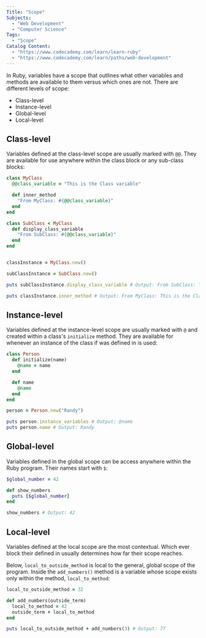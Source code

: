 ```yaml
---
Title: "Scope"
Subjects:
  - "Web Development"
  - "Computer Science"
Tags: 
  - "Scope"
Catalog Content:
  - "https://www.codecademy.com/learn/learn-ruby"
  - "https://www.codecademy.com/learn/paths/web-development"
---
```


In Ruby, variables have a scope that outlines what other variables and methods are available to them versus which ones are not. There are different levels of scope: 

* Class-level
* Instance-level
* Global-level
* Local-level

## Class-level 

Variables defined at the class-level scope are usually marked with `@@`. They are available for use anywhere within the class block or any sub-class blocks: 

```rb
class MyClass 
  @@class_variable = "This is the Class variable"

  def inner_method 
    "From MyClass: #{@@class_variable}"
  end
end

class SubClass < MyClass
  def display_class_variable 
    "From SubClass: #{@@class_variable}"
  end
end


classInstance = MyClass.new() 

subClassInstance = SubClass.new()

puts subClassInstance.display_class_variable # Output: From SubClass: This is the Class variable

puts classInstance.inner_method # Output: From MyClass: This is the Class variable
```

## Instance-level

Variables defined at the instance-level scope are usually marked with `@` and created within a class's `initialize` method. They are available for whenever an instance of the class if was defined in is used: 

```rb
class Person 
  def initialize(name) 
    @name = name
  end

  def name 
    @name
  end
end

person = Person.new("Randy") 

puts person.instance_variables # Output: @name
puts person.name # Output: Randy
```

## Global-level

Variables defined in the global scope can be access anywhere within the Ruby program. Their names start with `$`: 

```rb
$global_number = 42

def show_numbers 
  puts [$global_number]
end

show_numbers # Output: 42
```

## Local-level

Variables defined at the local scope are the most contextual. Which ever block their defined in usually determines how far their scope reaches. 

Below, `local_to_outside_method` is local to the general, global scope of the program. Inside the `add_numbers()` method is a variable whose scope exists only within the method, `local_to_method`: 

```rb
local_to_outside_method = 32

def add_numbers(outside_term) 
  local_to_method = 42
  outside_term + local_to_method
end

puts local_to_outside_method + add_numbers(3) # Output: 77
```

